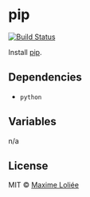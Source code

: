 # pip

[![Build Status](https://travis-ci.org/loliee/install-scripts.svg?branch=master)](https://travis-ci.org/loliee/install-scripts)

Install [pip](https://pypi.python.org/pypi/pip).

## Dependencies

- `python`

## Variables

n/a

## License

MIT © [Maxime Loliée](https://github.com/loliee/)
